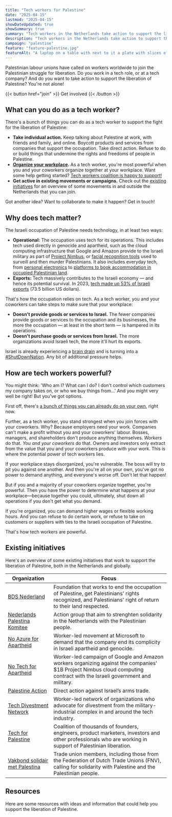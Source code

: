 ```yaml
---
title: "Tech workers for Palestine"
date: "2025-04-15"
lastmod: "2025-04-15"
showDateUpdated: true
showSummary: true
summary: "Tech workers in the Netherlands take action to support the liberation of Palestine."
description: "Tech workers in the Netherlands take action to support the liberation of Palestine."
campaign: "palestine"
feature: "feature-palestine.jpg"
featureAlt: "A laptop on a table with next to it a plate with slices of watermelon"
---
```


Palestinian labour unions have called on workers worldwide to join the Palestinian struggle for liberation. Do you work in a tech role, or at a tech company? And do you want to take action to support the liberation of Palestine? You're not alone!

<span class="flex justify-center uppercase font-mono">
  {{< button href="join" >}}
    Get involved
  {{< /button >}}
</span>

## What can you do as a tech worker?

There's a bunch of things you can do as a tech worker to support the fight for the liberation of Palestine:

- **Take individual action.** Keep talking about Palestine at work, with friends and family, and online. Boycott products and services from companies that support the occupation. Take direct action. Refuse to do or build things that undermine the rights and freedoms of people in Palestine.
- **[Organize your workplace](/resources/organize/).** As a tech worker, you're most powerful when you and your coworkers organize together at your workplace. Want some help getting started? [Tech workers coalition is happy to support!](/join)
- **Get active in existing movements or campaigns.** Check out the [existing initiatives](#existing-initiatives) for an overview of some movements in and outside the Netherlands that you can join.

Got another idea? Want to collaborate to make it happen? Get in touch!

## Why does tech matter?

The Israeli occupation of Palestine needs technology, in at least two ways:

- **Operational:** The occupation uses tech for its operations. This includes tech used directly in genocide and apartheid, such as the cloud computing infrastructure that Google and Amazon provide to the Israeli military as part of [Project Nimbus](https://www.wired.com/story/amazon-google-project-nimbus-israel-idf/), or [facial recognition tools](https://theintercept.com/2024/04/05/google-photos-israel-gaza-facial-recognition/) used to surveill and then murder Palestinians. It also includes everyday tech, from [personal electronics](https://web.archive.org/web/20240907101433/https://www.jpost.com/Business/Apples-history-and-development-in-Israel-392387) to [platforms to book accommodation in occupied Palestinian land](https://www.hrw.org/report/2018/11/20/bed-and-breakfast-stolen-land/tourist-rental-listings-west-bank-settlements).
- **Exports:** Tech massively contributes to the Israeli economy — and hence its potential survival. In 2023, [tech made up 53% of Israeli exports](https://web.archive.org/web/20250121081942/https://innovationisrael.org.il/en/report/part1-situation-report-israeli-high-tech-in-2024/) (73.5 billion US dollars).

That's how the occupation relies on tech. As a tech worker, you and your coworkers can take steps to make sure that your workplace:

- **Doesn't provide goods or services to Israel.** The fewer companies provide goods or services to the occupation and its businesses, the more the occupation — at least in the short term — is hampered in its operations.
- **Doesn't purchase goods or services from Israel.** The more organizations avoid Israeli tech, the more it'll hurt its exports.

Israel is already experiencing a [brain drain](https://www.timesofisrael.com/nobel-and-israel-prize-laureate-we-wont-have-a-state-if-brain-drain-continues/) and is turning into a [#ShutDownNation](https://bdsmovement.net/shutdownnation). Any bit of additional pressure helps.

## How are tech workers powerful?

You might think: 'Who am I? What can I do? I don't control which customers my company takes on, or who we buy things from...' And you might very well be right! But you've got options.

First off, there's [a bunch of things you can already do on your own](#what-can-you-do-as-a-tech-worker), right now.

Further, as a tech worker, you stand strongest when you join forces with your coworkers. Why? Because employers need your work. Companies can't make a profit without you and your coworkers' labour. Bosses, managers, and shareholders don't produce anything themselves. _Workers_ do that. _You and your coworkers_ do that. Owners and investors only extract from the value that you and your coworkers produce with your work. This is where the potential power of tech workers lies.

If your workplace stays disorganized, you're vulnerable. The boss will try to pit you against one another. And then you're all on your own, you've got no power to demand anything, and everyone's worse off. Don't let that happen!

But if you and a majority of your coworkers organize together, you're powerful. Then you have the power to determine what happens at your workplace—because together you could, ultimately, shut down all operations if you don't get what you demand.

If you're organized, you can demand higher wages or flexible working hours. And you can refuse to do certain work, or refuse to take on customers or suppliers with ties to the Israeli occupation of Palestine.

That's how tech workers are powerful.

## Existing initiatives

Here's an overview of some existing initiatives that work to support the liberation of Palestine, both in the Netherlands and globally.

| Organization                                                                    | Focus                                                                                                                                                                    |
| ------------------------------------------------------------------------------- | ------------------------------------------------------------------------------------------------------------------------------------------------------------------------ |
| [BDS Nederland](https://bdsnederland.nl/)                                       | Foundation that works to end the occupation of Palestine, get Palestinians' rights recognized, and Palestinians' right of return to their land respected.                |
| [Nederlands Palestina Komitee](https://palestina-komitee.nl/)                   | Action group that aim to strenghten solidarity in the Netherlands with the Palestinian people.                                                                           |
| [No Azure for Apartheid](https://noazureforapartheid.com/)                      | Worker-led movement at Microsoft to demand that the company end its complicity in Israeli apartheid and genocide.                                                        |
| [No Tech for Apartheid](https://www.notechforapartheid.com/)                    | Worker-led campaign of Google and Amazon workers organizing against the companies' $1B Project Nimbus cloud computing contract with the Israeli government and military. |
| [Palestine Action](https://www.palestineaction.org/)                            | Direct action against Israel’s arms trade.                                                                                                                               |
| [Tech Divestment Network](https://www.techdivestment.network/)                  | Worker-led network of organizations who advocate for divestment from the military-industrial complex in and around the tech industry.                                    |
| [Tech for Palestine](https://techforpalestine.org/)                             | Coalition of thousands of founders, engineers, product marketers, investors and other professionals who are working in support of Palestinian liberation.                |
| [Vakbond solidair met Palestina](https://linktr.ee/vakbondsolidairmetpalestina) | Trade union members, including those from the Federation of Dutch Trade Unions (FNV), calling for solidarity with Palestine and the Palestinian people.                  |

## Resources

Here are some resources with ideas and information that could help you support the liberation of Palestine.

